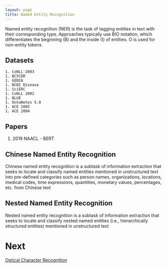 ```yaml
---
layout: page
title: Named Entity Recognition
---
```


Named entity recognition (NER) is the task of tagging entities in text with their corresponding type. Approaches typically use BIO notation, which differentiates the beginning (B) and the inside (I) of entities. O is used for non-entity tokens.

## Datasets
    1. CoNLL-2003
    1. BC5CDR
    1. GENIA
    1. NCBI Disease
    1. SciERC
    1. CoNLL 2002
    1. BLUE
    1. OntoNotes 5.0
    1. ACE 2005
    1. ACE 2004

## Papers
1. 2019 NAACL - BERT

## Chinese Named Entity Recognition
Chinese named entity recognition is a subtask of information extraction that seeks to locate and classify named entities mentioned in unstructured text into pre-defined categories such as person names, organizations, locations, medical codes, time expressions, quantities, monetary values, percentages, etc. from Chinese text

## Nested Named Entity Recognition
Nested named entity recognition is a subtask of information extraction that seeks to locate and classify nested named entities (i.e., hierarchically structured entities) mentioned in unstructured text

# Next
[Optical Character Recognition](survey/ocr.md)